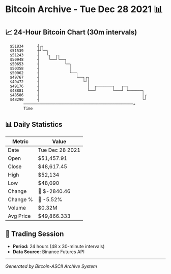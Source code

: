 # Bitcoin Archive - Tue Dec 28 2021 📊

## 📈 24-Hour Bitcoin Chart (30m intervals)

```
  $51834      ┤┌┐                                              
  $51539      ┼┘└─┐                                            
  $51243      ┤   └┐  ┌┐                                       
  $50948      ┤    └──┘└──┐                                    
  $50653      ┤           └─┐                                  
  $50358      ┤             │                                  
  $50062      ┤             └──┐                               
  $49767      ┤                └──┐┌┐                          
  $49472      ┤                   └┘│                          
  $49176      ┤                     │  ┌───────┐   ┌─┐         
  $48881      ┤                     └──┘       └───┘ └──────┐  
  $48586      ┤                                             │┌ 
  $48290      ┤                                             └┘ 
        ────────────────────────────────────────────────→
        Time
```

## 📊 Daily Statistics

| Metric | Value |
|--------|-------|
| Date | Tue Dec 28 2021 |
| Open | $51,457.91 |
| Close | $48,617.45 |
| High | $52,134 |
| Low | $48,090 |
| Change | 🔴 $-2840.46 |
| Change % | 🔴 -5.52% |
| Volume | $0.32M |
| Avg Price | $49,866.333 |

## 📅 Trading Session

- **Period:** 24 hours (48 x 30-minute intervals)
- **Data Source:** Binance Futures API

---
*Generated by Bitcoin-ASCII Archive System*
